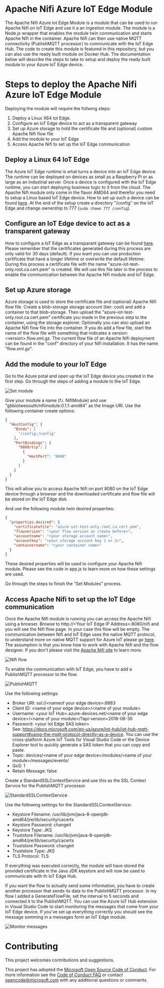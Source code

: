 # Apache Nifi Azure IoT Edge Module
The Apache Nifi Azure Iot Edge Module is a module that can be used to run Apache Nifi on IoT Edge and use it a an ingestion module. The module is a Node.js wrapper that enables the module twin communication and starts Apache Nifi in the container. Apache Nifi can then use native MQTT connectivity (PublishMQTT processor) to communicate with the IoT Edge Hub. The code to create this module is featured in this repository, but you can also use the ready built module on Docker Hub. The documentation below will describe the steps to take to setup and deploy the ready built module to your Azure IoT Edge device.

# Steps to deploy the Apache Nifi Azure IoT Edge Module
Deploying the module will require the follwing steps:
1. Deploy a Linux X64 Iot Edge.
2. Configure an IoT Edge device to act as a transparent gateway
3. Set up Azure storage to hold the certificate file and (optional) custom Apache Nifi flow file
4. Add the module to your IoT Edge
5. Access Apache Nifi to set up the IoT Edge communication

## Deploy a Linux 64 IoT Edge
The Azure IoT Edge runtime is what turns a device into an IoT Edge device. The runtime can be deployed on devices as small as a Raspberry Pi or as large as an industrial server. Once a device is configured with the IoT Edge runtime, you can start deploying business logic to it from the cloud. The Apache Nifi module only come in the flavor AMD64 and therefor you need to setup a Linux based IoT Edge device. How to set up such a device can be found [here](https://docs.microsoft.com/en-us/azure/iot-edge/how-to-install-iot-edge-linux).
At the end of the setup create a directory "/config" on the IoT Edge and change ownership to 777 (```sudo chown 777 /config```).

## Configure an IoT Edge device to act as a transparent gateway
How to configure a IoT Edge as a transparant gateway can be found [here](https://docs.microsoft.com/en-us/azure/iot-edge/how-to-create-transparent-gateway). Please remember that the certificates generated during this process are only valid for 30 days (default). If you want you can use production certificate that have a longer lifetime or overwrite the default lifetime. During this process a certificate file with the name "azure-iot-test-only.root.ca.cert.pem" is created. We will use this file later in the process to enable the communication between the Apache Nifi module and IoT Edge.

## Set up Azure storage
Azure storage is used to store the certificate file and (optional) Apache Nifi flow file. Create a blob-storage storage account (tier: cool) and add a container to that blob-storage. Then upload the "azure-iot-test-only.root.ca.cert.pem" certificate you made in the previous step to the container, using the storage explorer. Optionally you can also upload an Apache Nifi flow file into the container. If you do add a flow file, start the name of the flow file with something that indicates a version: &lt;version&gt;.flow.xml.gz. The current flow file of an Apache Nifi deployment can be found in the "conf" directory of your Nifi installation. It has the name "flow.xml.gz". 

## Add the module to your IoT Edge
Go to the Azure potal and open up the IoT Edge device you created in the first step. Go through the steps of adding a module to the IoT Edge.

![Set module](images/Set_module.png "Set module")

Give your module a name (f.i. NifiModule) and use "gbbiotwesouth/nifimodule:0.1.1-amd64" as the Image URI.
Use the following container create options:
```json
{
  "HostConfig": {
    "Binds": [
      "/config:/config"
    ],
    "PortBindings": {
      "8080/tcp": [
        {
          "HostPort": "8080"
        }
      ]
    }
  }
}
```
This will allow you to access Apache Nifi on port 8080 on the IoT Edge device through a browser and the downloaded certificate and flow file will be stored on the IoT Edge disk.

And use the following module twin desired properties:
```json
{
  "properties.desired": {
    "certificatefile": "azure-iot-test-only.root.ca.cert.pem",
    "flowversion": "<your flow version as create before>",
    "accountname": "<your storage account name>",
    "accountkey": "<your storage account key 1 or 2>",
    "containername": "<your container name>"
  }
}
```
These desired properties will be used to configure your Apache Nifi module. Please see the code in app.js to learn more on how these settings are used.

Go through the steps to finish the "Set Modules" process.

## Access Apache Nifi to set up the IoT Edge communication
Once the Apache Nifi module is running you can access the Apache Nifi using a browser. Browse to http://&lt;Your IoT Edge IP Address&gt;:8080/nifi and you will see the Nifi flow page.
In your case this flow will be empty. The communication between Nifi and IoT Edge uses the native MQTT protocol, to understand more on native MQTT support for Azure IoT please go [here](https://docs.microsoft.com/en-us/azure/iot-hub/iot-hub-mqtt-support). The assumption is that you know how to work with Apache Nifi and the flow designer. If you don't please visit the [Apache Nifi site](https://nifi.apache.org/) to learn more.

![Nifi flow](images/Apache_nifi_flow.png "Nifi flow")

To enable the communication with IoT Edge, you have to add a PublishMQTT processor to the flow.

![PublishMQTT](images/PublishMQTT.png "PublishMQTT")


Use the following settings:
- Broker URI: ssl://&lt;nameof your edge device&gt;:8883
- Client ID: &lt;name of your edge device&gt;/&lt;name of your module&gt;
- Username: &lt;your IoT Hub&gt;.azure-devices.net/&lt;name of your edge device&gt;/&lt;name of your module&gt;/?api-version=2018-06-30
- Password: &lt;your Iot Edge SAS token&gt; <br/>See: https://docs.microsoft.com/en-us/azure/iot-hub/iot-hub-mqtt-support#using-the-mqtt-protocol-directly-as-a-device. You can use the cross-platform Azure IoT Tools for Visual Studio Code or the Device Explorer tool to quickly generate a SAS token that you can copy and paste.
- Topic: devices/&lt;name of your edge device&gt;/modules/&lt;name of your module&gt;/messages/events/
- QoS: 1
- Retain Message: false

Create a StandardSSLContextService and use this as the SSL Context Service for the PublishMQTT processor.

![StandardSSLContextService](images/SSLService.png "StandardSSLContextService")

Use the following settings for the StandardSSLContextService:
- Keystore Filename: /usr/lib/jvm/java-8-openjdk-amd64/jre/lib/security/cacerts
- Keystore Password: changeit
- Keystore Type: JKS
- Truststore Filename: /usr/lib/jvm/java-8-openjdk-amd64/jre/lib/security/cacerts
- Truststore Password: changeit
- Truststore Type: JKS
- TLS Protocol: TLS

If everything was executed correctly, the module will have stored the provided certificate in the Java JDK keystore and will now be used to communicate with th IoT Edge Hub.

If you want the flow to actually send some information, you have to create another processor that sends its data to the PublishMQTT processor. In my flow I added a GenerateFlowFile, set the interval to 5 seconds and connected it to the PublishMQTT.
You can use the Azure IoT Hub extension in Visual Studio Code to start monitoring the messages that come from your IoT Edge device. If you've set up everything correctly you should see the message somming in a messages form an IoT Edge module.

![Monitor messages](images/Monitor.png "Monitor messages")

# Contributing
This project welcomes contributions and suggestions.

This project has adopted the [Microsoft Open Source Code of Conduct](https://opensource.microsoft.com/codeofconduct/).
For more information see the [Code of Conduct FAQ](https://opensource.microsoft.com/codeofconduct/faq/) or
contact [opencode@microsoft.com](mailto:opencode@microsoft.com) with any additional questions or comments.